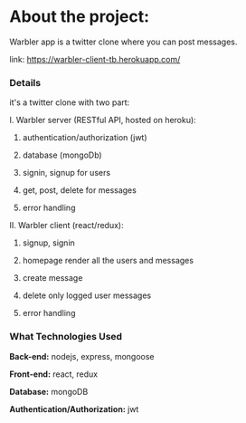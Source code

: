 About the project:
============

Warbler app is a twitter clone where you can post messages.

link: https://warbler-client-tb.herokuapp.com/

### Details

it's a twitter clone with two part:

I. Warbler server (RESTful API, hosted on heroku):

1. authentication/authorization (jwt)

2. database (mongoDb)

3. signin, signup for users

4. get, post, delete for messages

5. error handling

II. Warbler client (react/redux):

1. signup, signin

2. homepage render all the users and messages

3. create message

4. delete only logged user messages

5. error handling

### What Technologies Used

**Back-end:** nodejs, express, mongoose

**Front-end:** react, redux

**Database:** mongoDB

**Authentication/Authorization:** jwt
